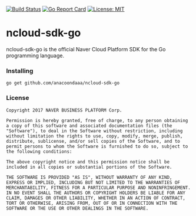 [![Build Status](https://travis-ci.org/NaverCloudPlatform/ncloud-sdk-go.svg?branch=master)](https://travis-ci.org/NaverCloudPlatform/ncloud-sdk-go)
[![Go Report Card](https://goreportcard.com/badge/github.com/anacoondaaa/ncloud-sdk-go)](https://goreportcard.com/report/github.com/anacoondaaa/ncloud-sdk-go)
[![License: MIT](https://img.shields.io/badge/License-MIT-yellow.svg)](https://github.com/anacoondaaa/ncloud-sdk-go/blob/master/LICENSE)

# ncloud-sdk-go

ncloud-sdk-go is the official Naver Cloud Platform SDK for the Go programming language.

### Installing

```
go get github.com/anacoondaaa/ncloud-sdk-go
```

### License

```
Copyright 2017 NAVER BUSINESS PLATFORM Corp.

Permission is hereby granted, free of charge, to any person obtaining a copy of this software and associated documentation files (the "Software"), to deal in the Software without restriction, including without limitation the rights to use, copy, modify, merge, publish, distribute, sublicense, and/or sell copies of the Software, and to permit persons to whom the Software is furnished to do so, subject to the following conditions:

The above copyright notice and this permission notice shall be included in all copies or substantial portions of the Software.

THE SOFTWARE IS PROVIDED "AS IS", WITHOUT WARRANTY OF ANY KIND, EXPRESS OR IMPLIED, INCLUDING BUT NOT LIMITED TO THE WARRANTIES OF MERCHANTABILITY, FITNESS FOR A PARTICULAR PURPOSE AND NONINFRINGEMENT. IN NO EVENT SHALL THE AUTHORS OR COPYRIGHT HOLDERS BE LIABLE FOR ANY CLAIM, DAMAGES OR OTHER LIABILITY, WHETHER IN AN ACTION OF CONTRACT, TORT OR OTHERWISE, ARISING FROM, OUT OF OR IN CONNECTION WITH THE SOFTWARE OR THE USE OR OTHER DEALINGS IN THE SOFTWARE.
```
